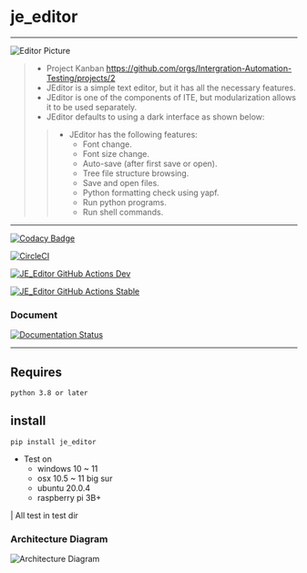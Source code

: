 # je_editor

---

![Editor Picture](image/JEditor.png)
> * Project Kanban https://github.com/orgs/Intergration-Automation-Testing/projects/2
> * JEditor is a simple text editor, but it has all the necessary features.
> * JEditor is one of the components of ITE, but modularization allows it to be used separately.
> * JEditor defaults to using a dark interface as shown below:
>> * JEditor has the following features:
>>    * Font change.
>>    * Font size change.
>>    * Auto-save (after first save or open).
>>    * Tree file structure browsing.
>>    * Save and open files.
>>    * Python formatting check using yapf.
>>    * Run python programs.
>>    * Run shell commands.

---

[![Codacy Badge](https://app.codacy.com/project/badge/Grade/825a90622a224207be4abe869775b50a)](https://www.codacy.com/gh/JE-Chen/je_editor/dashboard?utm_source=github.com&amp;utm_medium=referral&amp;utm_content=JE-Chen/je_editor&amp;utm_campaign=Badge_Grade)

[![CircleCI](https://dl.circleci.com/status-badge/img/gh/Integrated-Testing-Environment/je_editor/tree/main.svg?style=svg)](https://dl.circleci.com/status-badge/redirect/gh/Integrated-Testing-Environment/je_editor/tree/main)

[![JE_Editor GitHub Actions Dev](https://github.com/JE-Chen/je_editor/actions/workflows/je-editor-github-actions_dev.yml/badge.svg?branch=dev)](https://github.com/JE-Chen/je_editor/actions/workflows/je-editor-github-actions_dev.yml)

[![JE_Editor GitHub Actions Stable](https://github.com/JE-Chen/je_editor/actions/workflows/je-editor-github-actions_stable.yml/badge.svg?branch=main)](https://github.com/JE-Chen/je_editor/actions/workflows/je-editor-github-actions_stable.yml)

### Document

[![Documentation Status](https://readthedocs.org/projects/je-editor/badge/?version=latest)](https://je-editor.readthedocs.io/en/latest/?badge=latest)

---

## Requires

```
python 3.8 or later
```

## install

```commandline
pip install je_editor
```

* Test on
    * windows 10 ~ 11
    * osx 10.5 ~ 11 big sur
    * ubuntu 20.0.4
    * raspberry pi 3B+

| All test in test dir

### Architecture Diagram
![Architecture Diagram](architecture_diagram/JEditor_Architecture.drawio.png)
